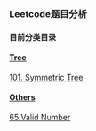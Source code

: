 ### Leetcode题目分析
#### 目前分类目录
#### [Tree](https://github.com/kellylu98/Leetcode/tree/main/Tree)
[101. Symmetric Tree](https://github.com/kellylu98/Leetcode/blob/main/Tree/101.%20Symmetric%20Tree/Readme.md)

#### [Others](https://github.com/kellylu98/Leetcode/tree/main/Others)
[65.Valid Number](https://github.com/kellylu98/Leetcode/blob/main/Others/65.%20Valid%20Number/Readme.md)
